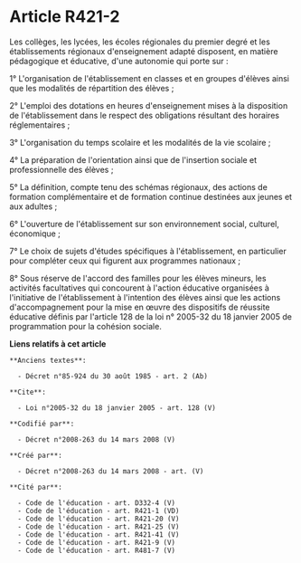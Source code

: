 # Article R421-2

Les collèges, les lycées, les écoles régionales du premier degré et les établissements régionaux d'enseignement adapté
disposent, en matière pédagogique et éducative, d'une autonomie qui porte sur : 

1° L'organisation de l'établissement en classes et en groupes d'élèves ainsi que les modalités de répartition des élèves ; 

2° L'emploi des dotations en heures d'enseignement mises à la disposition de l'établissement dans le respect des obligations
résultant des horaires réglementaires ; 

3° L'organisation du temps scolaire et les modalités de la vie scolaire ; 

4° La préparation de l'orientation ainsi que de l'insertion sociale et professionnelle des élèves ; 

5° La définition, compte tenu des schémas régionaux, des actions de formation complémentaire et de formation continue
destinées aux jeunes et aux adultes ; 

6° L'ouverture de l'établissement sur son environnement social, culturel, économique ; 

7° Le choix de sujets d'études spécifiques à l'établissement, en particulier pour compléter ceux qui figurent aux programmes
nationaux ; 

8° Sous réserve de l'accord des familles pour les élèves mineurs, les activités facultatives qui concourent à l'action
éducative organisées à l'initiative de l'établissement à l'intention des élèves ainsi que les actions d'accompagnement pour
la mise en œuvre des dispositifs de réussite éducative définis par l'article 128 de la loi n° 2005-32 du 18 janvier 2005 de
programmation pour la cohésion sociale.

**Liens relatifs à cet article**

	**Anciens textes**:

	  - Décret n°85-924 du 30 août 1985 - art. 2 (Ab)

	**Cite**:

	  - Loi n°2005-32 du 18 janvier 2005 - art. 128 (V)

	**Codifié par**:

	  - Décret n°2008-263 du 14 mars 2008 (V)

	**Créé par**:

	  - Décret n°2008-263 du 14 mars 2008 - art. (V)

	**Cité par**:

	  - Code de l'éducation - art. D332-4 (V)
	  - Code de l'éducation - art. R421-1 (VD)
	  - Code de l'éducation - art. R421-20 (V)
	  - Code de l'éducation - art. R421-25 (V)
	  - Code de l'éducation - art. R421-41 (V)
	  - Code de l'éducation - art. R421-9 (V)
	  - Code de l'éducation - art. R481-7 (V)
